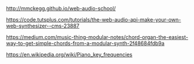 http://mmckegg.github.io/web-audio-school/

https://code.tutsplus.com/tutorials/the-web-audio-api-make-your-own-web-synthesizer--cms-23887

https://medium.com/music-thing-modular-notes/chord-organ-the-easiest-way-to-get-simple-chords-from-a-modular-synth-2f48684fdb9a

https://en.wikipedia.org/wiki/Piano_key_frequencies

